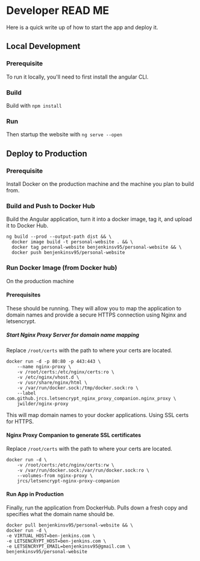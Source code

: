 # Developer READ ME
Here is a quick write up of how to start the app and deploy it.


## Local Development
### Prerequisite
To run it locally, you'll need to first install the angular CLI.


### Build
Build with `npm install`

### Run
Then startup the website with `ng serve --open`

## Deploy to Production
### Prerequisite
Install Docker on the production machine and the machine you plan to build from.

### Build and Push to Docker Hub
Build the Angular application, turn it into a docker image, tag it, and upload it to Docker Hub.
```
ng build --prod --output-path dist && \
  docker image build -t personal-website . && \
  docker tag personal-website benjenkinsv95/personal-website && \
  docker push benjenkinsv95/personal-website
```


### Run Docker Image (from Docker hub)
On the production machine

#### Prerequisites
These should be running. They will allow you to map the application to domain names and provide a secure HTTPS connection using Nginx and letsencrypt.

##### Start Nginx Proxy Server for domain name mapping
Replace `/root/certs` with the path to where your certs are located. 
```
docker run -d -p 80:80 -p 443:443 \
    --name nginx-proxy \
    -v /root/certs:/etc/nginx/certs:ro \
    -v /etc/nginx/vhost.d \
    -v /usr/share/nginx/html \
    -v /var/run/docker.sock:/tmp/docker.sock:ro \
    --label com.github.jrcs.letsencrypt_nginx_proxy_companion.nginx_proxy \
    jwilder/nginx-proxy
```
This will map domain names to your docker applications. Using SSL certs for HTTPS.

#### Nginx Proxy Companion to generate SSL certificates
Replace `/root/certs` with the path to where your certs are located. 
```
docker run -d \
    -v /root/certs:/etc/nginx/certs:rw \
    -v /var/run/docker.sock:/var/run/docker.sock:ro \
    --volumes-from nginx-proxy \
    jrcs/letsencrypt-nginx-proxy-companion
```

#### Run App in Production
Finally, run the application from DockerHub. Pulls down a fresh copy and specifies what the domain name should be.
```
docker pull benjenkinsv95/personal-website && \
docker run -d \
-e VIRTUAL_HOST=ben-jenkins.com \
-e LETSENCRYPT_HOST=ben-jenkins.com \
-e LETSENCRYPT_EMAIL=benjenkinsv95@gmail.com \
benjenkinsv95/personal-website
```
